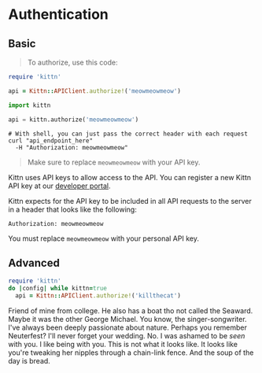 # Authentication

## Basic

> To authorize, use this code:

```ruby
require 'kittn'

api = Kittn::APIClient.authorize!('meowmeowmeow')
```

```python
import kittn

api = kittn.authorize('meowmeowmeow')
```

```shell
# With shell, you can just pass the correct header with each request
curl "api_endpoint_here"
  -H "Authorization: meowmeowmeow"
```

> Make sure to replace `meowmeowmeow` with your API key.

Kittn uses API keys to allow access to the API. You can register a new Kittn API key at our [developer portal](http://example.com/developers).

Kittn expects for the API key to be included in all API requests to the server in a header that looks like the following:

`Authorization: meowmeowmeow`

<aside class="notice">
You must replace <code>meowmeowmeow</code> with your personal API key.
</aside>

## Advanced

```ruby
require 'kittn'
do |config| while kittn=true
  api = Kittn::APIClient.authorize!('killthecat')
  ```
  
  Friend of mine from college. He also has a boat tho not called the Seaward. Maybe it was the other George Michael. You know, the singer-songwriter. I've always been deeply passionate about nature. Perhaps you remember Neuterfest? I'll never forget your wedding. No. I was ashamed to be _seen_ with you. I like being with you. This is not what it looks like. It looks like you're tweaking her nipples through a chain-link fence. And the soup of the day is bread.